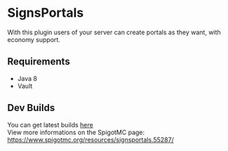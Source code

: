 # SignsPortals
With this plugin users of your server can create portals as they want, with economy support.

## Requirements
* Java 8
* Vault

## Dev Builds
You can get latest builds [here](https://ci.codemc.org/job/Leomixer17/job/SignsPortals/)\
View more informations on the SpigotMC page: https://www.spigotmc.org/resources/signsportals.55287/
